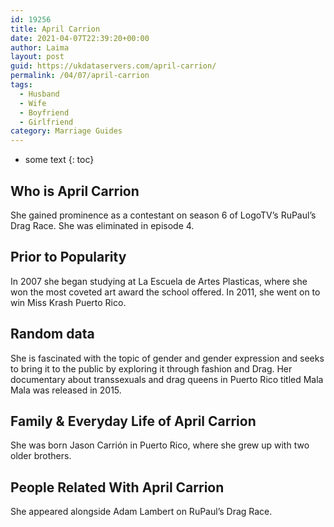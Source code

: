 ```yaml
---
id: 19256
title: April Carrion
date: 2021-04-07T22:39:20+00:00
author: Laima
layout: post
guid: https://ukdataservers.com/april-carrion/
permalink: /04/07/april-carrion
tags:
  - Husband
  - Wife
  - Boyfriend
  - Girlfriend
category: Marriage Guides
---
```


* some text
{: toc}


## Who is April Carrion
                  
                  
                  
She gained prominence as a contestant on season 6 of LogoTV&#8217;s RuPaul&#8217;s Drag Race. She was eliminated in episode 4.
                  
              
            
              
            
                
                
                
## Prior to Popularity
                  
                  
                  
In 2007 she began studying at La Escuela de Artes Plasticas, where she won the most coveted art award the school offered. In 2011, she went on to win Miss Krash Puerto Rico.
                  
              
            
              
            
                
                
                
## Random data
                  
                  
                  
She is fascinated with the topic of gender and gender expression and seeks to bring it to the public by exploring it through fashion and Drag. Her documentary about transsexuals and drag queens in Puerto Rico titled Mala Mala was released in 2015.
                  
              
            
              
            
                
                
                
## Family & Everyday Life of April Carrion
                  
                  
                  
She was born Jason Carrión in Puerto Rico, where she grew up with two older brothers.
                  
              
            
              
            
                
                
                
## People Related With April Carrion
                  
                  
                  
She appeared alongside Adam Lambert on RuPaul&#8217;s Drag Race.
                  
              
            
              
            
                
              
            
              
              
            
            
              
            
          
          
          